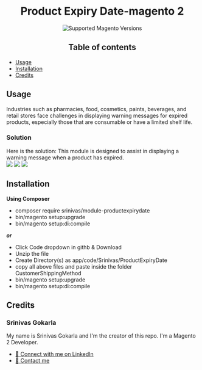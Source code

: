 <h1 align="center">Product Expiry Date-magento 2</h1>

<div align="center">
  <img src="https://img.shields.io/badge/magento-2.X-brightgreen.svg?logo=magento&longCache=true" alt="Supported Magento Versions" />

## Table of contents
<div align="left">


- [Usage](#usage)
- [Installation](#installation)
- [Credits](#credits)

## Usage

Industries such as pharmacies, food, cosmetics, paints,
beverages, and retail stores face challenges in displaying
warning messages for expired products, especially those that
are consumable or have a limited shelf life.
<h3>Solution</h3>
Here is the solution: This module is designed to assist in displaying a warning message when a product has expired.

<br>

<img src="https://imgur.com/HuK0MSw.png" />

<img src="https://imgur.com/2L4eyLg.png" />

<img src="https://i.imgur.com/qrld8e6.png" />




## Installation

**Using Composer**

* composer require srinivas/module-productexpirydate
* bin/magento setup:upgrade
* bin/magento setup:di:compile

**_or_**

* Click Code dropdown in githb & Download
* Unzip the file
* Create Directory(s) as app/code/Srinivas/ProductExpiryDate
* copy all above files and paste inside the folder CustomerShippingMethod
* bin/magento setup:upgrade
* bin/magento setup:di:compile

## Credits

### Srinivas Gokarla

My name is Srinivas Gokarla and I'm the creator of this repo. I'm a Magento 2 Developer.
- <a href="https://www.linkedin.com/in/srinivas-gokarla-4a4a31226/" target="_blank">🔗 Connect with me on LinkedIn</a>
- <a href="mailto:gokarlasrinivas99@gmail.com">💌 Contact me</a>
